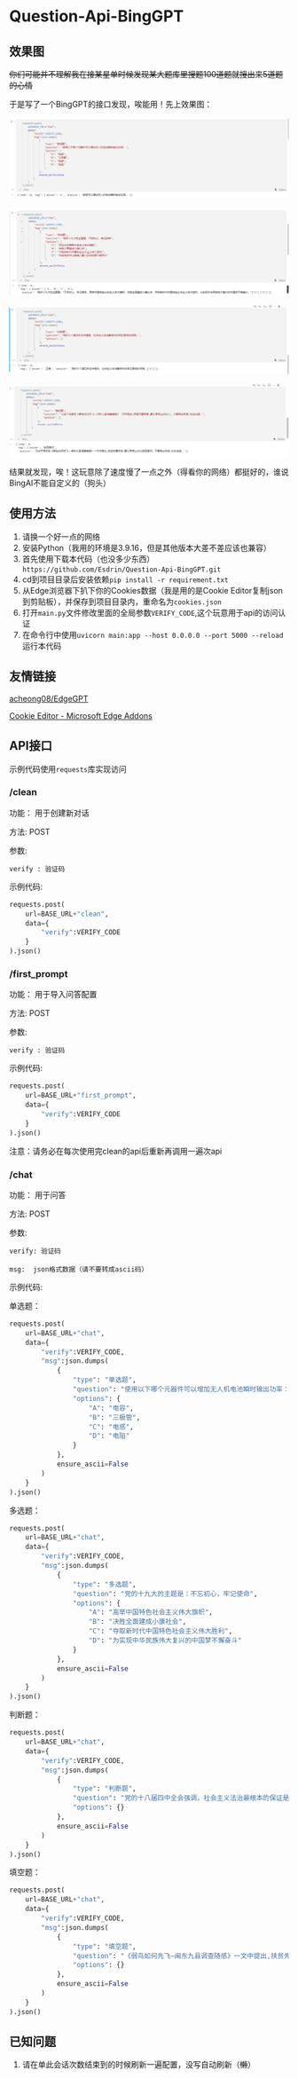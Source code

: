 # Question-Api-BingGPT

## 效果图

~~你们可能并不理解我在接某星单时候发现某大题库里搜题100道题就搜出来5道题的心情~~

于是写了一个BingGPT的接口发现，唉能用！先上效果图：

![image-20230623013912251](imgs/image-20230623013912251.png)

![image-20230623013930095](imgs/image-20230623013930095.png)

![image-20230623013947756](imgs/image-20230623013947756.png)

![image-20230623014046786](imgs/image-20230623014046786.png)

结果就发现，唉！这玩意除了速度慢了一点之外（得看你的网络）都挺好的，谁说BingAI不能自定义的（狗头）

## 使用方法

1. 请换一个好一点的网络
2. 安装Python（我用的环境是3.9.16，但是其他版本大差不差应该也兼容）
3. 首先使用下载本代码（也没多少东西）`https://github.com/Esdrin/Question-Api-BingGPT.git`
4. cd到项目目录后安装依赖`pip install -r requirement.txt`
5. 从Edge浏览器下扒下你的Cookies数据（我是用的是Cookie Editor复制json到剪贴板），并保存到项目目录内，重命名为`cookies.json`
6. 打开`main.py`文件修改里面的全局参数`VERIFY_CODE`,这个玩意用于api的访问认证
7. 在命令行中使用`uvicorn main:app --host 0.0.0.0 --port 5000 --reload`运行本代码

## 友情链接

[acheong08/EdgeGPT](https://github.com/acheong08/EdgeGPT)

[Cookie Editor - Microsoft Edge Addons](https://microsoftedge.microsoft.com/addons/detail/cookie-editor/ajfboaconbpkglpfanbmlfgojgndmhmc?hl=zh-CN)

## API接口

示例代码使用`requests`库实现访问

### /clean

功能： 用于创建新对话

方法:	POST

参数:

    verify : 验证码

示例代码:

```python
requests.post(
    url=BASE_URL+"clean",
    data={
        "verify":VERIFY_CODE
    }
).json()
```

### /first_prompt

功能： 用于导入问答配置

方法:	POST

参数:

    verify : 验证码

示例代码:

```python
requests.post(
    url=BASE_URL+"first_prompt",
    data={
        "verify":VERIFY_CODE
    }
).json()
```

注意：请务必在每次使用完clean的api后重新再调用一遍次api

### /chat

功能： 用于问答

方法: POST

参数:

    verify: 验证码
    
    msg:  json格式数据（请不要转成ascii码）

示例代码:

单选题：

```python
requests.post(
    url=BASE_URL+"chat",
    data={
        "verify":VERIFY_CODE,
        "msg":json.dumps(
            {
                "type": "单选题",
                "question": "使用以下哪个元器件可以增加无人机电池瞬时输出功率：",
                "options": {
                    "A": "电容",
                    "B": "三极管",
                    "C": "电感",
                    "D": "电阻"
                }
            },
            ensure_ascii=False
        )
    }
).json()
```

多选题：

```python
requests.post(
    url=BASE_URL+"chat",
    data={
        "verify":VERIFY_CODE,
        "msg":json.dumps(
            {
                "type": "多选题",
                "question": "党的十九大的主题是：不忘初心，牢记使命",
                "options": {
                    "A": "高举中国特色社会主义伟大旗帜",
                    "B": "决胜全面建成小康社会",
                    "C": "夺取新时代中国特色社会主义伟大胜利",
                    "D": "为实现中华民族伟大复兴的中国梦不懈奋斗"
                }
            },
            ensure_ascii=False
        )
    }
).json()
```

判断题：

```python
requests.post(
    url=BASE_URL+"chat",
    data={
        "verify":VERIFY_CODE,
        "msg":json.dumps(
            {
                "type": "判断题",
                "question": "党的十八届四中全会强调，社会主义法治最根本的保证是党的领导。",
                "options": {}
            },
            ensure_ascii=False
        )
    }
).json()
```

填空题：

```python
requests.post(
    url=BASE_URL+"chat",
    data={
        "verify":VERIFY_CODE,
        "msg":json.dumps(
            {
                "type": "填空题",
                "question": "《弱鸟如何先飞—闽东九县调查随感》一文中提出,扶贫先要扶志,要从思想上淡化()。不要言必称贫,处处说贫。",
                "options": {}
            },
            ensure_ascii=False
        )
    }
).json()
```

## 已知问题

1. 请在单此会话次数结束到的时候刷新一遍配置，没写自动刷新（~~懒~~）
